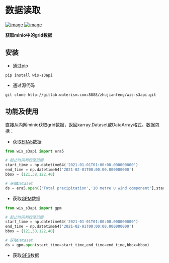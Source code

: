 # 数据读取


[![image](https://img.shields.io/pypi/v/wis-s3api.svg)](https://pypi.python.org/pypi/wis-s3api)
[![image](https://img.shields.io/conda/vn/conda-forge/wis-s3api.svg)](https://anaconda.org/conda-forge/wis-s3api)


**获取minio中的grid数据**


## 安装

- 通过pip

```shell
pip install wis-s3api
```

- 通过源代码

```shell
git clone http://gitlab.waterism.com:8888/zhujianfeng/wis-s3api.git
```


## 功能及使用

直接从内网minio获取grid数据，返回xarray.Dataset或DataArray格式。数据包括：

- 获取[ERA5](../data_catalog/README.md#ecmwf-reanalysis-v5)数据
```python
from wis_s3api import era5

# 起止时间和四至范围
start_time = np.datetime64('2021-01-01T01:00:00.000000000')
end_time = np.datetime64('2021-02-01T00:00:00.000000000')
bbox = (121,38,122,40)

# 获取Dataset
ds = era5.open(['Total precipitation','10 metre U wind component'],start_time=start_time,end_time=end_time,bbox=bbox)
```


- 获取[GPM](../data_catalog/README.md#global-precipitation-measurement)数据
```python
from wis_s3api import gpm

# 起止时间和四至范围
start_time = np.datetime64('2021-01-01T01:00:00.000000000')
end_time = np.datetime64('2021-02-01T00:00:00.000000000')
bbox = (121,38,122,40)

# 获取Dataset
ds = gpm.open(start_time=start_time,end_time=end_time,bbox=bbox)
```


- 获取[GFS](../data_catalog/README.md#the-global-forecast-system)数据
